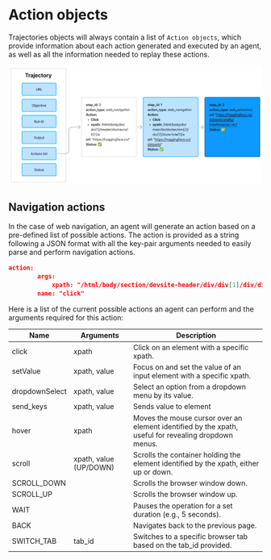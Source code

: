 # Action objects

Trajectories objects will always contain a list of `Action objects`, which provide information about each action generated and executed by an agent, as well as all the information needed to replay these actions.

![action chain](https://raw.githubusercontent.com/lavague-ai/LaVague/drafting-some-docs/docs/assets/actions.png)

## Navigation actions

In the case of web navigation, an agent will generate an action based on a pre-defined list of possible actions. The action is provided as a string following a JSON format with all the key-pair arguments needed to easily parse and perform navigation actions. 

```json
action:
        args:
            xpath: "/html/body/section/devsite-header/div/div[1]/div/div/div[2]/div[1]/devsite-tabs/nav/tab[2]/a"
        name: "click"
```

Here is a list of the current possible actions an agent can perform and the arguments required for this action:

| Name              | Arguments                                  | Description                                                                                                      | 
|-------------------|--------------------------------------------|------------------------------------------------------------------------------------------------------------------|
| click             | xpath                            | Click on an element with a specific xpath.                                                                       | 
| setValue          | xpath, value              | Focus on and set the value of an input element with a specific xpath.                                             | 
| dropdownSelect    | xpath, value               | Select an option from a dropdown menu by its value.                                                              | 
| send_keys  | xpath, value               | Sends value to element                                   | 
| hover             | xpath                              | Moves the mouse cursor over an element identified by the xpath, useful for revealing dropdown menus.  | 
| scroll            | xpath, value (UP/DOWN)     | Scrolls the container holding the element identified by the xpath, either up or down.                            | 
| SCROLL_DOWN       |                                       | Scrolls the browser window down.                                                                                 |
| SCROLL_UP         |                                        | Scrolls the browser window up.                                                                                   |
| WAIT              |                                        | Pauses the operation for a set duration (e.g., 5 seconds).                                                       |
| BACK              |                                        | Navigates back to the previous page.                                                                             |
| SWITCH_TAB        | tab_id                            | Switches to a specific browser tab based on the tab_id provided.                                                 |